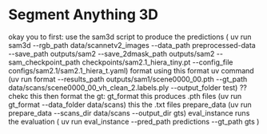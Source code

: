 # Segment Anything 3D

okay you to first:
use the sam3d script to produce the predictions ( uv run sam3d --rgb_path data/scannetv2_images --data_path preprocessed-data --save_path outputs/sam2 --save_2dmask_path outputs/sam2 --sam_checkpoint_path checkpoints/sam2.1_hiera_tiny.pt --config_file configs/sam2.1/sam2.1_hiera_t.yaml)
format using this format uv command (uv run format --results_path outputs/sam1/scene0000_00.pth --gt_path data/scans/scene0000_00_vh_clean_2.labels.ply --output_folder test) ?? chekc this 
then format the gt: gt_format this produces .pth files (uv run gt_format --data_folder data/scans)
this the .txt files prepare_data (uv run prepare_data --scans_dir data/scans --output_dir gts)
eval_instance runs the evaluation ( uv run eval_instance --pred_path predictions --gt_path gts )